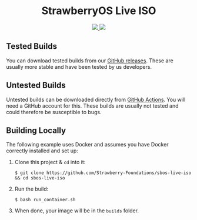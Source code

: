 <div align="center">
    <h1>StrawberryOS Live ISO</h1>
    <a href="https://github.com/Strawberry-Foundations/sbos-live-iso/actions/workflows/testing.yml">
        <img src="https://github.com/Strawberry-Foundations/sbos-live-iso/actions/workflows/testing.yml/badge.svg">
    </a>
    <a href="https://github.com/Strawberry-Foundations/sbos-live-iso/actions/workflows/snapshot.yml">
        <img src="https://github.com/Strawberry-Foundations/sbos-live-iso/actions/workflows/snapshot.yml/badge.svg">
    </a>
</div>

## Tested Builds
You can download tested builds from our [GitHub releases](https://github.com/Strawberry-Foundations/sbos-live-iso/releases). These are usually more stable and have been tested by us developers. 

## Untested Builds
Untested builds can be downloaded directly from [GitHub Actions](https://github.com/Strawberry-Foundations/sbos-live-iso/actions/workflows/testing.yml). You will need a GitHub account for this. These builds are usually not tested and could therefore be susceptible to bugs.


## Building Locally

The following example uses Docker and assumes you have Docker correctly installed and set up:

 1) Clone this project & `cd` into it:

    ```
    $ git clone https://github.com/Strawberry-Foundations/sbos-live-iso && cd sbos-live-iso
    ```

 2) Run the build:

    ```
    $ bash run_container.sh
    ```

 3) When done, your image will be in the `builds` folder.